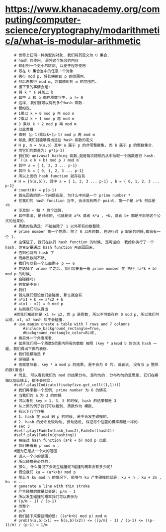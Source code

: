 # https://www.khanacademy.org/computing/computer-science/cryptography/modarithmetic/a/what-is-modular-arithmetic
        # 世界上任何一种类型的对象, 我们将其定义为 U 集合.
        # hash 的作用, 是将这个集合的内容
        # 映射到一个更小的区间, 以便于程序使用
        # 取在 U 集合当中的任意一个对象
        # 执行 mod p, 将其映射到 p 的范围内.
        # 然后再执行 mod m, 将其映射到 m 的范围内.
        # 接下来的事情会是: 
        # 将 k * a 并加上 b
        # 其中 a 和 b 都在质数当中. a != 0
        # 这样, 我们就可以得到多个hash 函数.
        # 譬如说, 
        # 1乘以 k + 0 mod p 再 mod m
        # 2乘以 k + 1 mod p 再 mod m
        # 3 乘以 k + 2 mod p 再 mod m
        # 以此类推
        # 直到 (p-1)乘以k+(p-1) mod p 再 mod m
        # 如此,我们就能够得出这些 hash 函数的定义
        # H p, m = h(a,b) 其中 a 属于 p 的非零整数集, 而 b 属于 p 的整数集合.
        # 而它们的数量为: p*(p-1)
        # 我们的 univasal hashing 函数,就是每次随机的从中抽取一个函数进行 hash.
        # `((a x k + b) mod p ) mod m`
        # 其中 a = { 1, 2, 3 ... p-1} 
        # 其中 b = { 0, 1, 2, 3 ... p-1} 
        # 所以上面的 hash function 就存在有
        # H = {h(a,b)}, 其中 a = { 1, 2, 3 ... p-1} , b = { 0, 1, 2, 3 ... p-1}
        # count(H) = p(p-1)
        # 首先回答的第一个问题会是, 为什么中间是一个 prime number ?
        # 在我们的 hash function 当中, 会涉及到两个 point, 第一个是 a*k 然后是 +b
        # 涉及到 + 和 * 两个运算.
        # 其中乘法, 是对称的, 也就是说 a*k 或者 k*a , +b, 或者 b+ 都是不影响这个公式的结果的.
        # 质数的性质是: 不能被除了 1 以外所有的数整除.
        # prime number 第一个性质: 除了 0 以外的数, 在进行对 p 取余的时候,都会有一个 1.
        # 这保证了, 我们在执行 hash function 的时候, 是可逆的. 我给你执行了一个 hash, 你肯定要通过 hash function 再返回回来.
        # 否则也就白 hash 了
        # 而非质数则不然, 
        # 我们可以看一个反面例子 p == 6
        # 在选择了 prime 了之后, 我们需要看一看 prime number 在 执行 (a*k + b) mod p 的时候, 
        # 会碰撞吗?
        # 答案是不会!
        # 我们
        # 首先我们假设他们会碰撞, 那么就会有
        # a*x1 + b == a*x2 + b 
        # a(x1 - x2) = 0 mod p
        # 从而我们可以得出
        #而我们知道的是 x1 != x2, 而 p 是质数, 所以不可能存在 0 mod p, 所以我们可以说. x1, x2 hash 后不会碰撞.
        # use manim create a table with 7 rows and 7 columns
            #include_background_rectangle=True,
            #background_rectangle_color=BLUE,
        # 换另外一个角度来看,
        # 如果我们把一个质数5范围内所有的数都 按照 (key * a)mod b 的方法 hash 一遍, 我们得出下面的表格.
        # 我们说横轴是 P
        # 纵轴是 A
        # 也就意味着, key * a mod p 的结果, 是不会为 0 的. 或者说, 没有与 p 整除的数(废话)
        # 而且, 可以看到我们的 mod 的结果分布, 是均匀的. 分布均匀的意思是, 它们在横轴以及纵轴上, 都不会相交.
        #self.play(Indicate(fivebyfive.get_cell((1,1))))
        # 我们再来看一个反例, prime number 为 6 的情况
        # 当我们的 a 为 3 的时候
        # 可以看到 key = 1, 3, 5 的时候, hash 的结果都是 3 
        # 从上面的例子我们可以看到, 质数作为 模数,
        # 有以下几个作用
        # 1. hash 在 mod 到 p 的时候, 是不会发生碰撞的.
        # 2. hash 的分布比较均匀, 换句话说, 保证每个位置的概率都是一样的.
        # sec 3
        #self.play(FadeIn(hash_func2),FadeIn(thash2))
        #self.play(FadeIn(ghashing))
        # 在经过 hash function (a*k + b) mod p 以后.
        # 我们来看看 p mod m ,
        #因为它是从一个大的范围
        # 进入一个小的范围.
        # 所以碰撞是必然的.
        # 那么, 什么情况下会发生碰撞呢?碰撞的概率会有多少呢?
        # 假设我们 ku = (a*k+b) mod p 
        # 那么与 ku mod n 的情况下, 能够与 ku 产生碰撞的就是: ku + n , ku + 2n , ku -n ...
        # generate a line with thin stroke
        # 产生碰撞的数量就会是: p/m - 1
        # 所以发生碰撞的概率我们可以表示为
        # (p/m - 1) / (p-1)
        # 而整个
        # p/m 
        # 我们接下来要证明的是: ((a*k+b) mod p) mod m 
        # prob(h(a,b)(x1) == h(a,b)(x2)) <= ([p/m] - 1) / (p-1) <= ((p-1)/m) / (p-1) = 1/m
